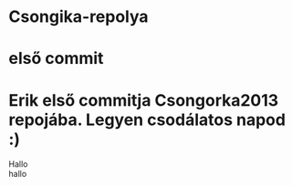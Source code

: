 # Csongika-repolya
# első commit
# Erik első commitja Csongorka2013 repojába. Legyen csodálatos napod :)
<html>
 
<head>


<title> szevasz </title>

</head>

<body>

<text> Hallo<br>hallo</text>
<p> <text> 
